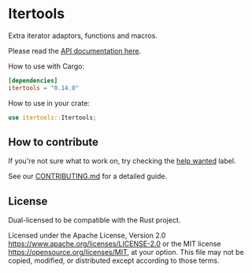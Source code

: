 # Itertools

Extra iterator adaptors, functions and macros.

Please read the [API documentation here](https://docs.rs/itertools/).

How to use with Cargo:

```toml
[dependencies]
itertools = "0.14.0"
```

How to use in your crate:

```rust
use itertools::Itertools;
```

## How to contribute
If you're not sure what to work on, try checking the [help wanted](https://github.com/rust-itertools/itertools/issues?q=is%3Aopen+is%3Aissue+label%3A%22help+wanted%22) label.

See our [CONTRIBUTING.md](https://github.com/rust-itertools/itertools/blob/master/CONTRIBUTING.md) for a detailed guide.

## License

Dual-licensed to be compatible with the Rust project.

Licensed under the Apache License, Version 2.0
https://www.apache.org/licenses/LICENSE-2.0 or the MIT license
https://opensource.org/licenses/MIT, at your
option. This file may not be copied, modified, or distributed
except according to those terms.
